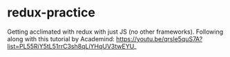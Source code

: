 # redux-practice
Getting acclimated with redux with just JS (no other frameworks). Following along with this tutorial by Academind: https://youtu.be/qrsle5quS7A?list=PL55RiY5tL51rrC3sh8qLiYHqUV3twEYU_
